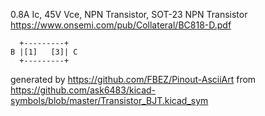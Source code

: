 0.8A Ic, 45V Vce, NPN Transistor, SOT-23
NPN Transistor
https://www.onsemi.com/pub/Collateral/BC818-D.pdf


	  +---------+
	B |[1]   [3]| C
	  +---------+


generated by https://github.com/FBEZ/Pinout-AsciiArt from https://github.com/ask6483/kicad-symbols/blob/master/Transistor_BJT.kicad_sym